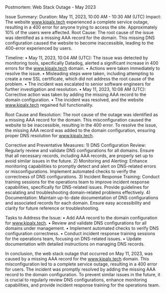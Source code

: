 Postmortem: Web Stack Outage - May 2023

Issue Summary:
Duration: May 11, 2023, 10:00 AM - 10:30 AM (UTC)
Impact: The website www.kipalx.tech experienced a complete service outage, resulting in a 400 error for anyone trying to access the site. Approximately 10% of the users were affected.
Root Cause:
The root cause of the issue was identified as a missing AAA record for the domain. This missing DNS configuration caused the website to become inaccessible, leading to the 400-error experienced by users.

Timeline:
    • May 11, 2023, 10:04 AM (UTC): The issue was detected by monitoring tools, specifically Datadog, alerted a significant increase in 400 errors for the www.kipalx.tech domain.
    • Actions were taken immediately to resolve the issue.
    • Misleading steps were taken, including attempting to create a new SSL certificate, which did not address the root cause of the problem.
    • The incident was escalated to senior software engineers for further investigation and resolution.
    • May 11, 2023, 10:08 AM (UTC): Corrective action was taken by adding the missing AAA record to the domain configuration.
    • The incident was resolved, and the website www.kipalx.tech regained full functionality.

Root Cause and Resolution:
The root cause of the outage was identified as a missing AAA record for the domain. This misconfiguration caused the website to be inaccessible, resulting in the 400 error. To resolve the issue, the missing AAA record was added to the domain configuration, ensuring proper DNS resolution for www.kipalx.tech.

Corrective and Preventative Measures:
    1) DNS Configuration Review: Regularly review and validate DNS configurations for all domains. Ensure that all necessary records, including AAA records, are properly set up to avoid similar issues in the future. 
    2) Monitoring and Alerting: Enhance monitoring capabilities to promptly detect and alert on DNS-related errors or misconfigurations. Implement automated checks to verify the correctness of DNS configurations.
    3) Incident Response Training: Conduct training sessions for the operations team to improve incident response capabilities, specifically for DNS-related issues. Provide guidelines for escalating and troubleshooting domain-related problems effectively.
    4) Documentation: Maintain up-to-date documentation of DNS configurations and associated records for each domain. Ensure easy accessibility and clarity for future reference or troubleshooting.

Tasks to Address the Issue:
    • Add AAA record to the domain configuration for www.kipalx.tech.
    • Review and validate DNS configurations for all domains under management.
    • Implement automated checks to verify DNS configuration correctness.
    • Conduct incident response training sessions for the operations team, focusing on DNS-related issues.
    • Update documentation with detailed instructions on managing DNS records.

In conclusion, the web stack outage that occurred on May 11, 2023, was caused by a missing AAA record for the www.kipalx.tech domain. This misconfiguration led to a complete service outage, resulting in a 400 error for users. The incident was promptly resolved by adding the missing AAA record to the domain configuration. To prevent similar issues in the future, it is crucial to regularly review DNS configurations, enhance monitoring capabilities, and provide incident response training for the operations team.

